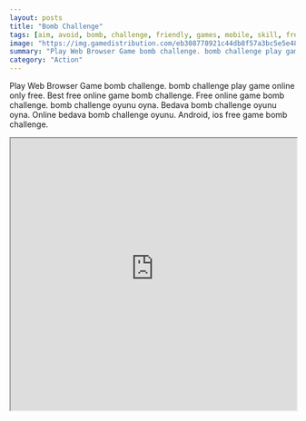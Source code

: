 ```yaml
---
layout: posts
title: "Bomb Challenge"
tags: [aim, avoid, bomb, challenge, friendly, games, mobile, skill, free, online, games, oyna, game, free, games, play, play, games]
image: "https://img.gamedistribution.com/eb308778921c44db8f57a3bc5e5e4871.jpg"
summary: "Play Web Browser Game bomb challenge. bomb challenge play game online only free. Best free online game bomb challenge. Free online game bomb challenge. bomb challenge oyunu oyna. Bedava bomb challenge oyunu oyna. Online bedava bomb challenge oyunu. Android, ios free game bomb challenge."
category: "Action"
---
```


Play Web Browser Game bomb challenge. bomb challenge play game online only free. Best free online game bomb challenge. Free online game bomb challenge. bomb challenge oyunu oyna. Bedava bomb challenge oyunu oyna. Online bedava bomb challenge oyunu. Android, ios free game bomb challenge.

<iframe width="100%" height="480px;" src="https://html5.gamedistribution.com/eb308778921c44db8f57a3bc5e5e4871/"></iframe>